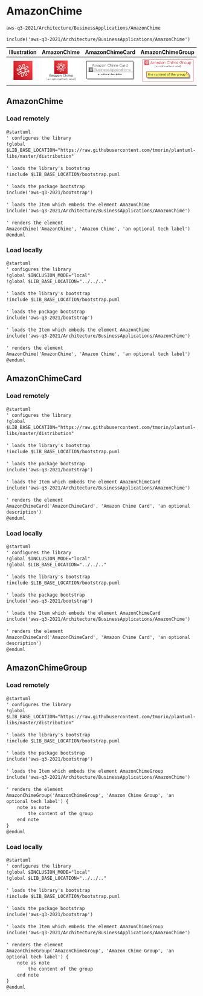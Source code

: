 # AmazonChime


```text
aws-q3-2021/Architecture/BusinessApplications/AmazonChime
```

```text
include('aws-q3-2021/Architecture/BusinessApplications/AmazonChime')
```



| Illustration | AmazonChime | AmazonChimeCard | AmazonChimeGroup |
| :---: | :---: | :---: | :---: |
| ![illustration for Illustration](../../../aws-q3-2021/Architecture/BusinessApplications/AmazonChime.png) | ![illustration for AmazonChime](../../../aws-q3-2021/Architecture/BusinessApplications/AmazonChime.Local.png) | ![illustration for AmazonChimeCard](../../../aws-q3-2021/Architecture/BusinessApplications/AmazonChimeCard.Local.png) | ![illustration for AmazonChimeGroup](../../../aws-q3-2021/Architecture/BusinessApplications/AmazonChimeGroup.Local.png) |




## AmazonChime

### Load remotely
```plantuml
@startuml
' configures the library
!global $LIB_BASE_LOCATION="https://raw.githubusercontent.com/tmorin/plantuml-libs/master/distribution"

' loads the library's bootstrap
!include $LIB_BASE_LOCATION/bootstrap.puml

' loads the package bootstrap
include('aws-q3-2021/bootstrap')

' loads the Item which embeds the element AmazonChime
include('aws-q3-2021/Architecture/BusinessApplications/AmazonChime')

' renders the element
AmazonChime('AmazonChime', 'Amazon Chime', 'an optional tech label')
@enduml
```

### Load locally
```plantuml
@startuml
' configures the library
!global $INCLUSION_MODE="local"
!global $LIB_BASE_LOCATION="../../.."

' loads the library's bootstrap
!include $LIB_BASE_LOCATION/bootstrap.puml

' loads the package bootstrap
include('aws-q3-2021/bootstrap')

' loads the Item which embeds the element AmazonChime
include('aws-q3-2021/Architecture/BusinessApplications/AmazonChime')

' renders the element
AmazonChime('AmazonChime', 'Amazon Chime', 'an optional tech label')
@enduml
```

## AmazonChimeCard

### Load remotely
```plantuml
@startuml
' configures the library
!global $LIB_BASE_LOCATION="https://raw.githubusercontent.com/tmorin/plantuml-libs/master/distribution"

' loads the library's bootstrap
!include $LIB_BASE_LOCATION/bootstrap.puml

' loads the package bootstrap
include('aws-q3-2021/bootstrap')

' loads the Item which embeds the element AmazonChimeCard
include('aws-q3-2021/Architecture/BusinessApplications/AmazonChime')

' renders the element
AmazonChimeCard('AmazonChimeCard', 'Amazon Chime Card', 'an optional description')
@enduml
```

### Load locally
```plantuml
@startuml
' configures the library
!global $INCLUSION_MODE="local"
!global $LIB_BASE_LOCATION="../../.."

' loads the library's bootstrap
!include $LIB_BASE_LOCATION/bootstrap.puml

' loads the package bootstrap
include('aws-q3-2021/bootstrap')

' loads the Item which embeds the element AmazonChimeCard
include('aws-q3-2021/Architecture/BusinessApplications/AmazonChime')

' renders the element
AmazonChimeCard('AmazonChimeCard', 'Amazon Chime Card', 'an optional description')
@enduml
```

## AmazonChimeGroup

### Load remotely
```plantuml
@startuml
' configures the library
!global $LIB_BASE_LOCATION="https://raw.githubusercontent.com/tmorin/plantuml-libs/master/distribution"

' loads the library's bootstrap
!include $LIB_BASE_LOCATION/bootstrap.puml

' loads the package bootstrap
include('aws-q3-2021/bootstrap')

' loads the Item which embeds the element AmazonChimeGroup
include('aws-q3-2021/Architecture/BusinessApplications/AmazonChime')

' renders the element
AmazonChimeGroup('AmazonChimeGroup', 'Amazon Chime Group', 'an optional tech label') {
    note as note
        the content of the group
    end note
}
@enduml
```

### Load locally
```plantuml
@startuml
' configures the library
!global $INCLUSION_MODE="local"
!global $LIB_BASE_LOCATION="../../.."

' loads the library's bootstrap
!include $LIB_BASE_LOCATION/bootstrap.puml

' loads the package bootstrap
include('aws-q3-2021/bootstrap')

' loads the Item which embeds the element AmazonChimeGroup
include('aws-q3-2021/Architecture/BusinessApplications/AmazonChime')

' renders the element
AmazonChimeGroup('AmazonChimeGroup', 'Amazon Chime Group', 'an optional tech label') {
    note as note
        the content of the group
    end note
}
@enduml
```

